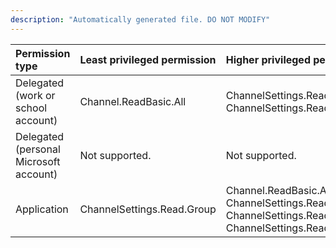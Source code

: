 ```yaml
---
description: "Automatically generated file. DO NOT MODIFY"
---
```


|Permission type|Least privileged permission|Higher privileged permissions|
|:---|:---|:---|
|Delegated (work or school account)|Channel.ReadBasic.All|ChannelSettings.Read.All, ChannelSettings.ReadWrite.All|
|Delegated (personal Microsoft account)|Not supported.|Not supported.|
|Application|ChannelSettings.Read.Group|Channel.ReadBasic.All, ChannelSettings.Read.All, ChannelSettings.ReadWrite.All, ChannelSettings.ReadWrite.Group|

